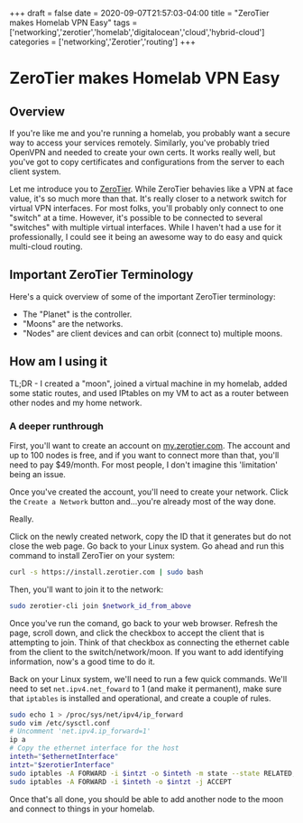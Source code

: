 +++ 
draft = false
date = 2020-09-07T21:57:03-04:00
title = "ZeroTier makes Homelab VPN Easy"
tags = ['networking','zerotier','homelab','digitalocean','cloud','hybrid-cloud']
categories = ['networking','Zerotier','routing']
+++

# ZeroTier makes Homelab VPN Easy

## Overview

If you're like me and you're running a homelab, you probably want a secure way to access your services remotely. Similarly, you've probably tried OpenVPN and needed to create your own certs. It works really well, but you've got to copy certificates and configurations from the server to each client system.

Let me introduce you to [ZeroTier](https://www.zerotier.com/). While ZeroTier behavies like a VPN at face value, it's so much more than that. It's really closer to a network switch for virtual VPN interfaces. For most folks, you'll probably only connect to one "switch" at a time. However, it's possible to be connected to several "switches" with multiple virtual interfaces. While I haven't had a use for it professionally, I could see it being an awesome way to do easy and quick multi-cloud routing.

## Important ZeroTier Terminology

Here's a quick overview of some of the important ZeroTier terminology: 

- The "Planet" is the controller.
- "Moons" are the networks.
- "Nodes" are client devices and can orbit (connect to) multiple moons.

## How am I using it

TL;DR - I created a "moon", joined a virtual machine in my homelab, added some static routes, and used IPtables on my VM to act as a router between other nodes and my home network.

### A deeper runthrough

First, you'll want to create an account on [my.zerotier.com](https://my.zerotier.com/). The account and up to 100 nodes is free, and if you want to connect more than that, you'll need to pay $49/month. For most people, I don't imagine this 'limitation' being an issue.

Once you've created the account, you'll need to create your network. Click the `Create a Network` button and...you're already most of the way done.

Really.

Click on the newly created network, copy the ID that it generates but do not close the web page. Go back to your Linux system. Go ahead and run this command to install ZeroTier on your system:

```bash
curl -s https://install.zerotier.com | sudo bash
```

Then, you'll want to join it to the network:

```bash
sudo zerotier-cli join $network_id_from_above
```

Once you've run the comand, go back to your web browser. Refresh the page, scroll down, and click the checkbox to accept the client that is attempting to join. Think of that checkbox as connecting the ethernet cable from the client to the switch/network/moon. If you want to add identifying information, now's a good time to do it.

Back on your Linux system, we'll need to run a few quick commands. We'll need to set `net.ipv4.net_foward` to 1 (and make it permanent), make sure that `iptables` is installed and operational, and create a couple of rules.

```bash
sudo echo 1 > /proc/sys/net/ipv4/ip_forward
sudo vim /etc/sysctl.conf
# Uncomment 'net.ipv4.ip_forward=1'
ip a
# Copy the ethernet interface for the host
inteth="$ethernetInterface"
intzt="$zerotierInterface"
sudo iptables -A FORWARD -i $intzt -o $inteth -m state --state RELATED,ESTABLISHED -j ACCEPT
sudo iptables -A FORWARD -i $inteth -o $intzt -j ACCEPT
```

Once that's all done, you should be able to add another node to the moon and connect to things in your homelab.
